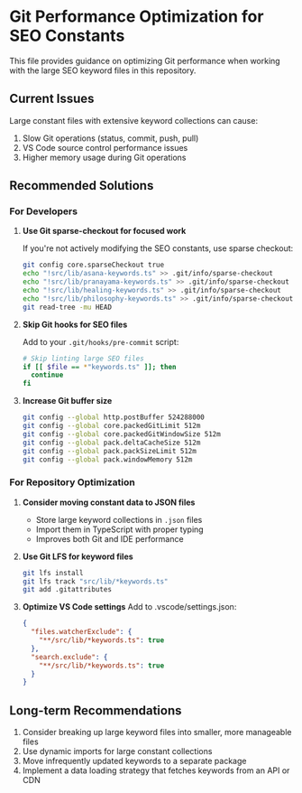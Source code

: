 # Git Performance Optimization for SEO Constants

This file provides guidance on optimizing Git performance when working with the large SEO keyword files in this repository.

## Current Issues

Large constant files with extensive keyword collections can cause:

1. Slow Git operations (status, commit, push, pull)
2. VS Code source control performance issues
3. Higher memory usage during Git operations

## Recommended Solutions

### For Developers

1. **Use Git sparse-checkout for focused work**
   
   If you're not actively modifying the SEO constants, use sparse checkout:
   ```bash
   git config core.sparseCheckout true
   echo "!src/lib/asana-keywords.ts" >> .git/info/sparse-checkout
   echo "!src/lib/pranayama-keywords.ts" >> .git/info/sparse-checkout
   echo "!src/lib/healing-keywords.ts" >> .git/info/sparse-checkout
   echo "!src/lib/philosophy-keywords.ts" >> .git/info/sparse-checkout
   git read-tree -mu HEAD
   ```

2. **Skip Git hooks for SEO files**
   
   Add to your `.git/hooks/pre-commit` script:
   ```bash
   # Skip linting large SEO files
   if [[ $file == *"keywords.ts" ]]; then
     continue
   fi
   ```

3. **Increase Git buffer size**
   ```bash
   git config --global http.postBuffer 524288000
   git config --global core.packedGitLimit 512m
   git config --global core.packedGitWindowSize 512m
   git config --global pack.deltaCacheSize 512m
   git config --global pack.packSizeLimit 512m
   git config --global pack.windowMemory 512m
   ```

### For Repository Optimization

1. **Consider moving constant data to JSON files**
   - Store large keyword collections in `.json` files
   - Import them in TypeScript with proper typing
   - Improves both Git and IDE performance

2. **Use Git LFS for keyword files**
   ```bash
   git lfs install
   git lfs track "src/lib/*keywords.ts"
   git add .gitattributes
   ```

3. **Optimize VS Code settings**
   Add to .vscode/settings.json:
   ```json
   {
     "files.watcherExclude": {
       "**/src/lib/*keywords.ts": true
     },
     "search.exclude": {
       "**/src/lib/*keywords.ts": true
     }
   }
   ```

## Long-term Recommendations

1. Consider breaking up large keyword files into smaller, more manageable files
2. Use dynamic imports for large constant collections
3. Move infrequently updated keywords to a separate package
4. Implement a data loading strategy that fetches keywords from an API or CDN

